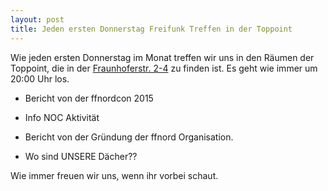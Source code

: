 ```yaml
---
layout: post
title: Jeden ersten Donnerstag Freifunk Treffen in der Toppoint
---
```


Wie jeden ersten Donnerstag im Monat treffen wir uns in den Räumen
der Toppoint, die in der [Fraunhoferstr. 2-4](https://graph.freifunk.in-kiel.de/geomap.html?lat=54.3416&lon=10.12517) zu finden ist.
Es geht wie immer um 20:00 Uhr los.


- Bericht von der ffnordcon 2015

- Info NOC Aktivität

- Bericht von der Gründung der ffnord Organisation.

- Wo sind UNSERE Dächer??



Wie immer freuen wir uns, wenn ihr vorbei schaut.
